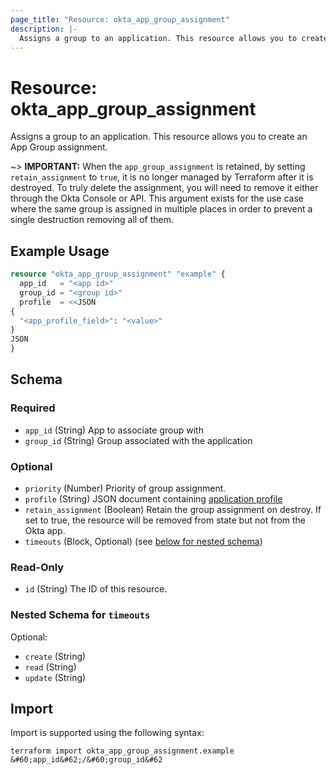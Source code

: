 ```yaml
---
page_title: "Resource: okta_app_group_assignment"
description: |-
  Assigns a group to an application. This resource allows you to create an App Group assignment.
---
```


# Resource: okta_app_group_assignment

Assigns a group to an application. This resource allows you to create an App Group assignment.

~> **IMPORTANT:** When the `app_group_assignment` is retained, by 
setting `retain_assignment` to `true`, it is no longer managed by 
Terraform after it is destroyed. To truly delete the assignment, 
you will need to remove it either through the Okta Console or API. 
This argument exists for the use case where the same group is 
assigned in multiple places in order to prevent a single 
destruction removing all of them.

## Example Usage

```terraform
resource "okta_app_group_assignment" "example" {
  app_id   = "<app id>"
  group_id = "<group id>"
  profile  = <<JSON
{
  "<app_profile_field>": "<value>"
}
JSON
}
```

<!-- schema generated by tfplugindocs -->
## Schema

### Required

- `app_id` (String) App to associate group with
- `group_id` (String) Group associated with the application

### Optional

- `priority` (Number) Priority of group assignment.
- `profile` (String) JSON document containing [application profile](https://developer.okta.com/docs/reference/api/apps/#profile-object)
- `retain_assignment` (Boolean) Retain the group assignment on destroy. If set to true, the resource will be removed from state but not from the Okta app.
- `timeouts` (Block, Optional) (see [below for nested schema](#nestedblock--timeouts))

### Read-Only

- `id` (String) The ID of this resource.

<a id="nestedblock--timeouts"></a>
### Nested Schema for `timeouts`

Optional:

- `create` (String)
- `read` (String)
- `update` (String)

## Import

Import is supported using the following syntax:

```shell
terraform import okta_app_group_assignment.example &#60;app_id&#62;/&#60;group_id&#62
```